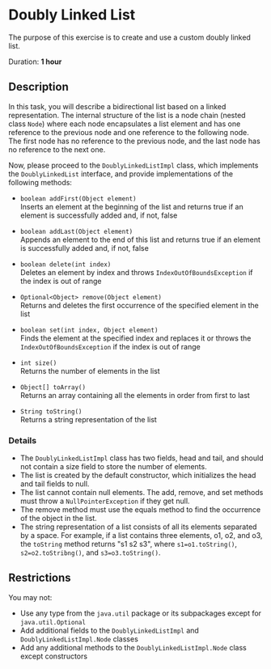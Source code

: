 # Doubly Linked List

The purpose of this exercise is to create and use a custom doubly linked list. 

Duration: **1 hour**


## Description 

In this task, you will describe a bidirectional list based on a linked representation. The internal structure of the list is a node chain (nested class `Node`) where each node encapsulates a list element and has one reference to the previous node and one reference to the following node. The first node has no reference to the previous node, and the last node has no reference to the next one.


Now, please proceed to the  `DoublyLinkedListImpl` class, which implements the  `DoublyLinkedList` interface, and provide implementations of the following methods:  

* `boolean addFirst(Object element)`  
   Inserts an element at the beginning of the list and returns true if an element is successfully added and, if not, false  

* `boolean addLast(Object element)`  
   Appends an element to the end of this list and returns true if an element is successfully added and, if not, false  

* `boolean delete(int index)`  
   Deletes an element by index and throws `IndexOutOfBoundsException` if the index is out of range  

* `Optional<Object> remove(Object element)`  
   Returns and deletes the first occurrence of the specified element in the list  

* `boolean set(int index, Object element)`  
   Finds the element at the specified index and replaces it or throws the `IndexOutOfBoundsException` if the index is out of range  

* `int size()`  
   Returns the number of elements in the list  

* `Object[] toArray() `  
   Returns an array containing all the elements in order from first to last 

* `String toString()`  
   Returns a string representation of the list 

### Details

*	The `DoublyLinkedListImpl` class has two fields, head and tail, and should not contain a size field to store the number of elements.
*	The list is created by the default constructor, which initializes the head and tail fields to null.
*	The list cannot contain null elements. The add, remove, and set methods must throw a `NullPointerException` if they get null.
*	The remove method must use the equals method to find the occurrence of the object in the list.
*	The string representation of a list consists of all its elements separated by a space. For example, if a list contains three elements, o1, o2, and o3, the `toString` method returns "s1 s2 s3", where `s1=o1.toString()`, `s2=o2.toStribng()`, and `s3=o3.toString()`.

## Restrictions

You may not: 
*	Use any type from the  `java.util` package or its subpackages except for  `java.util.Optional`
*	Add additional fields to the  `DoublyLinkedListImpl` and  `DoublyLinkedListImpl.Node` classes
*	Add any additional methods to the  `DoublyLinkedListImpl.Node` class except constructors


